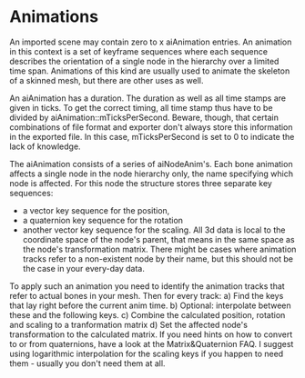 # Animations
An imported scene may contain zero to x aiAnimation entries.
An animation in this context is a set of keyframe sequences where each sequence describes the orientation of a single node in the hierarchy over a limited time span.
Animations of this kind are usually used to animate the skeleton of a skinned mesh, but there are other uses as well.

An aiAnimation has a duration.
The duration as well as all time stamps are given in ticks.
To get the correct timing, all time stamp thus have to be divided by aiAnimation::mTicksPerSecond.
Beware, though, that certain combinations of file format and exporter don't always store this information in the exported file.
In this case, mTicksPerSecond is set to 0 to indicate the lack of knowledge.

The aiAnimation consists of a series of aiNodeAnim's.
Each bone animation affects a single node in the node hierarchy only, the name specifying which node is affected.
For this node the structure stores three separate key sequences:
- a vector key sequence for the position,
- a quaternion key sequence for the rotation
- another vector key sequence for the scaling.
All 3d data is local to the coordinate space of the node's parent,
that means in the same space as the node's transformation matrix.
There might be cases where animation tracks refer to a non-existent node by their name,
but this should not be the case in your every-day data.

To apply such an animation you need to identify the animation tracks that refer to actual bones in your mesh.
Then for every track:
a) Find the keys that lay right before the current anim time.
b) Optional: interpolate between these and the following keys.
c) Combine the calculated position, rotation and scaling to a tranformation matrix
d) Set the affected node's transformation to the calculated matrix.
If you need hints on how to convert to or from quaternions, have a look at the Matrix&Quaternion FAQ. I suggest using logarithmic interpolation for the scaling keys if you happen to need them - usually you don't need them at all.

